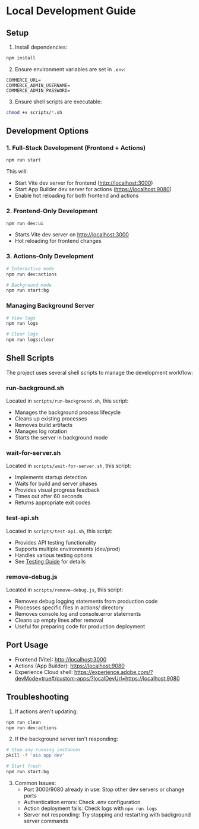 # Local Development Guide

## Setup

1. Install dependencies:

```bash
npm install
```

2. Ensure environment variables are set in `.env`:

```env
COMMERCE_URL=
COMMERCE_ADMIN_USERNAME=
COMMERCE_ADMIN_PASSWORD=
```

3. Ensure shell scripts are executable:

```bash
chmod +x scripts/*.sh
```

## Development Options

### 1. Full-Stack Development (Frontend + Actions)

```bash
npm run start
```

This will:

- Start Vite dev server for frontend (<http://localhost:3000>)
- Start App Builder dev server for actions (<https://localhost:9080>)
- Enable hot reloading for both frontend and actions

### 2. Frontend-Only Development

```bash
npm run dev:ui
```

- Starts Vite dev server on <http://localhost:3000>
- Hot reloading for frontend changes

### 3. Actions-Only Development

```bash
# Interactive mode
npm run dev:actions

# Background mode
npm run start:bg
```

### Managing Background Server

```bash
# View logs
npm run logs

# Clear logs
npm run logs:clear
```

## Shell Scripts

The project uses several shell scripts to manage the development workflow:

### run-background.sh

Located in `scripts/run-background.sh`, this script:

- Manages the background process lifecycle
- Cleans up existing processes
- Removes build artifacts
- Manages log rotation
- Starts the server in background mode

### wait-for-server.sh

Located in `scripts/wait-for-server.sh`, this script:

- Implements startup detection
- Waits for build and server phases
- Provides visual progress feedback
- Times out after 60 seconds
- Returns appropriate exit codes

### test-api.sh

Located in `scripts/test-api.sh`, this script:

- Provides API testing functionality
- Supports multiple environments (dev/prod)
- Handles various testing options
- See [Testing Guide](testing.md) for details

### remove-debug.js

Located in `scripts/remove-debug.js`, this script:

- Removes debug logging statements from production code
- Processes specific files in actions/ directory
- Removes console.log and console.error statements
- Cleans up empty lines after removal
- Useful for preparing code for production deployment

## Port Usage

- Frontend (Vite): <http://localhost:3000>
- Actions (App Builder): <https://localhost:9080>
- Experience Cloud shell: <https://experience.adobe.com/?devMode=true#/custom-apps/?localDevUrl=https://localhost:9080>

## Troubleshooting

1. If actions aren't updating:

```bash
npm run clean
npm run dev:actions
```

2. If the background server isn't responding:

```bash
# Stop any running instances
pkill -f 'aio app dev'

# Start fresh
npm run start:bg
```

3. Common Issues:
   - Port 3000/9080 already in use: Stop other dev servers or change ports
   - Authentication errors: Check .env configuration
   - Action deployment fails: Check logs with `npm run logs`
   - Server not responding: Try stopping and restarting with background server commands
